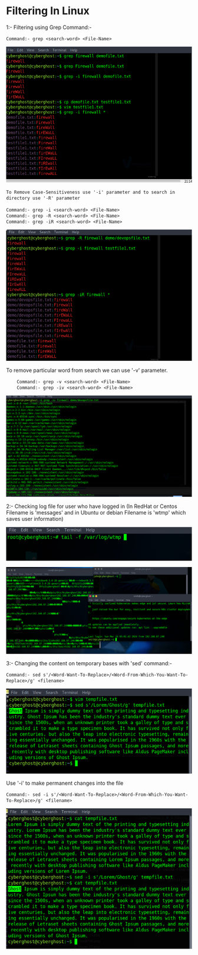 # Filtering In Linux

1:- Filtering using Grep Command:-

    Command:- grep <search-word> <File-Name>

![alt text](image-41.png)

    To Remove Case-Sensitiveness use '-i' parameter and to search in directory use '-R' parameter

    Command:- grep -i <search-word> <File-Name>
    Command:- grep -R <search-word> <File-Name>
    Command:- grep -iR <search-word> <File-Name>

![alt text](image-43.png)

  To remove particular word from search we can use '-v' parameter.

        Command:- grep -v <search-word> <File-Name>
        Command:- grep -iv <search-word> <File-Name>

![alt text](image-42.png)

2:- Checking log file for user who have logged in (In RedHat or Centos Filename is 'messages' and in Ubuntu or debian Filename is 'wtmp' which saves user information) 

![alt text](image-45.png)

![alt text](image-46.png)

3:- Changing the content on temporary bases with 'sed' command:-

    Command:- sed s'/<Word-Want-To-Replace>/<Word-From-Which-You-Want-To-Replace>/g' <filename>

![alt text](image-47.png)

Use '-i' to make permanent changes into the file

    Command:- sed -i s'/<Word-Want-To-Replace>/<Word-From-Which-You-Want-To-Replace>/g' <filename>

![alt text](image-48.png)